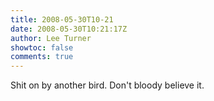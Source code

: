 ```yaml
---
title: 2008-05-30T10-21
date: 2008-05-30T10:21:17Z
author: Lee Turner
showtoc: false
comments: true
---
```


Shit on by another bird. Don't bloody believe it.


